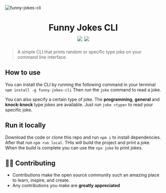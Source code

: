 <img src="https://i.imgur.com/1pU4G0r.png" alt="funny-jokes-cli">


<div align="center">
	<h1>Funny Jokes CLI<br>
	<!-- <img src="https://img.shields.io/npm/l/react-cli?color=8A2BE2"> -->
	<img src="https://img.shields.io/npm/v/funny-jokes-cli">
	<img src="https://img.shields.io/npm/dw/funny-jokes-cli">
	</h1>
</div>


>A simple CLI that prints random or specific type joke on your command line interface.


## How to use
You can install the CLI by running the following command in your terminal
`npm install -g funny-jokes-cli`
Then run the `joke` command to read a joke.

You can also specify a certain type of joke. The **programming**, **general** and **knock-knock** type jokes are available. Just run `joke <type>` to read your specific joke.

## Run it locally
Download the code or clone this repo and run `npm i` to install dependencies. After that run `npm run local`. THis will build the project and print a joke. When the build is complete you can use the `npx joke` to print jokes.
## 👨‍💻 Contributing

- Contributions make the open source community such an amazing place to learn, inspire, and create.
- Any contributions you make are **greatly appreciated**
